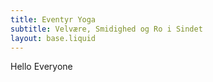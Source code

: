 ```yaml
---
title: Eventyr Yoga
subtitle: Velvære, Smidighed og Ro i Sindet
layout: base.liquid
---
```


Hello Everyone
